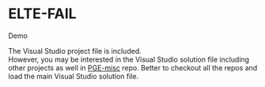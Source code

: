 # ELTE-FAIL
Demo

The Visual Studio project file is included.<br/>
However, you may be interested in the Visual Studio solution file including other projects as well in [PGE-misc](https://github.com/proof88/PGE-misc) repo. Better to checkout all the repos and load the main Visual Studio solution file.
